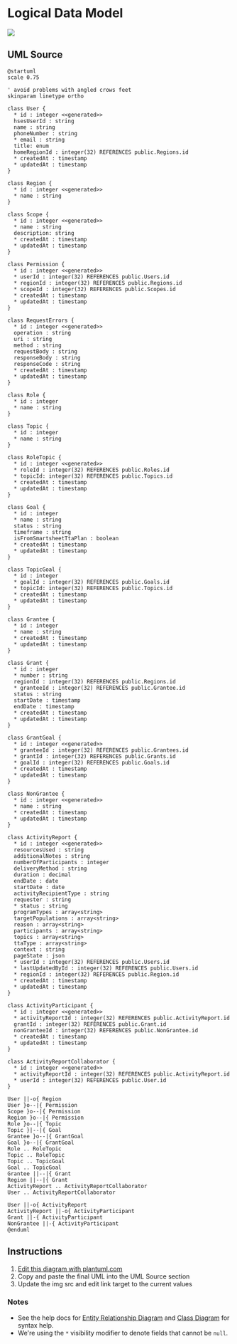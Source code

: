 Logical Data Model
==================

<img src="http://www.plantuml.com/plantuml/png/nLVRRjms47tNL_2jhG4RHOkYG604ITnDuOTk3TlvW5bfh6LBSjZXoEd2zhzNNAQgg9LTPjNBIsATkHyUNlPD463fhAb23GRLrsVVVrTLNoYu9zqepxGnQ8Fwg6MhmBK66rKpVGpg3b6gyAjs7XYiCjgXx3mgOjbILTK6Gb0V0h9wg9GwKNssLqexmRQ7pizRTCWWsBn-tPkt0KFqlOnEGLYxjaSTM1n_-oqvN7TsWpo6JnHQq6OCYHQ3hnIwpiRiPF4QMqtkSjJ4bzz-yvMwNhrVNQ_M5wiRvRkDqVLPSWndkjcdhXbZbs-b3nHjCGXOlxTqlfcnFFqvUifJClp9PD0XnKrD7e_9e5I3eMRjHPCRq4NZN25R7KBnI5r0Bc0xBlh0DH-vHY7oL12sv_EVMDdVkXvRCHE74ZR8nmzDRhn27UlnfqNPKgP-JcNUKRFBuU391NmElw061tpXe6JcvFUIP6_9wxeyPYYJuegKnMHA5Zjc7TPQOlhBvkzYzbqi5yYF1AQC0wM2W7HXZCI4Tpnnq-4zaxsnm1AsY78hS6KW2cf3P13SeexJihtKTjlR2aYFAVulqXcSOA5UbrTwjixqUZhwL6lJG2Mi9yyKE15KGbX-0C79eEYQ0tGvCL421Hlvc05pQahZKjGH6bx4nPfSwlgO2tnPwRUrw7ijkslqn59IdZ5Gn_N-3PRTGT0qEbvSODOacAag2VtdkojWqRNsaUbiBpHez3toxgU3cwtfXkkmmLfRC9aQut23R3C8XidwWXgTtEuypjoPq_VXuPxmJ2s3ZV4H1sROdITh94I0MvGhyftPTphdmmY1t8p1vunCpEbOd3K8f7aEB3KvmTyb6m1Ql974pY-1tD6FBWD1FYH1lTlzoo-sJs7BfJqINTdsWcnF53ISRwBK-6STEod43ST0GTnwS5vELDR-1Ha36s8Gul-AhyyLP0pfsuz_giV7KtfGIJC9UQBJqyU7qQ-GAlquEiHJr9o1pE2_VtDKwT7vzBY7uh5V9Ve7j-52g-8_1sXAUNQcul-ZbFDGAZfaco2fS9nyAF5fb1pBUOv9db_gHDsBBXdXcTkqLEQJxS3KVBJFc_-IzVC-Rz0rdJL_0000">

UML Source
----------

```
@startuml
scale 0.75

' avoid problems with angled crows feet
skinparam linetype ortho

class User {
  * id : integer <<generated>>
  hsesUserId : string
  name : string
  phoneNumber : string
  * email : string
  title: enum
  homeRegionId : integer(32) REFERENCES public.Regions.id
  * createdAt : timestamp
  * updatedAt : timestamp
}

class Region {
  * id : integer <<generated>>
  * name : string
}

class Scope {
  * id : integer <<generated>>
  * name : string
  description: string
  * createdAt : timestamp
  * updatedAt : timestamp
}

class Permission {
  * id : integer <<generated>>
  * userId : integer(32) REFERENCES public.Users.id
  * regionId : integer(32) REFERENCES public.Regions.id
  * scopeId : integer(32) REFERENCES public.Scopes.id
  * createdAt : timestamp
  * updatedAt : timestamp
}

class RequestErrors {
  * id : integer <<generated>>
  operation : string
  uri : string
  method : string
  requestBody : string
  responseBody : string
  responseCode : string
  * createdAt : timestamp
  * updatedAt : timestamp
}

class Role {
  * id : integer
  * name : string
}

class Topic {
  * id : integer
  * name : string
}

class RoleTopic {
  * id : integer <<generated>>
  * roleId : integer(32) REFERENCES public.Roles.id
  * topicId: integer(32) REFERENCES public.Topics.id
  * createdAt : timestamp
  * updatedAt : timestamp
}

class Goal {
  * id : integer
  * name : string
  status : string
  timeframe : string
  isFromSmartsheetTtaPlan : boolean
  * createdAt : timestamp
  * updatedAt : timestamp
}

class TopicGoal {
  * id : integer
  * goalId : integer(32) REFERENCES public.Goals.id
  * topicId: integer(32) REFERENCES public.Topics.id
  * createdAt : timestamp
  * updatedAt : timestamp
}

class Grantee {
  * id : integer
  * name : string
  * createdAt : timestamp
  * updatedAt : timestamp
}

class Grant {
  * id : integer
  * number : string
  regionId : integer(32) REFERENCES public.Regions.id
  * granteeId : integer(32) REFERENCES public.Grantee.id
  status : string
  startDate : timestamp
  endDate : timestamp
  * createdAt : timestamp
  * updatedAt : timestamp
}

class GrantGoal {
  * id : integer <<generated>>
  * granteeId : integer(32) REFERENCES public.Grantees.id
  * grantId : integer(32) REFERENCES public.Grants.id
  * goalId : integer(32) REFERENCES public.Goals.id
  * createdAt : timestamp
  * updatedAt : timestamp
}

class NonGrantee {
  * id : integer <<generated>>
  * name : string
  * createdAt : timestamp
  * updatedAt : timestamp
}

class ActivityReport {
  * id : integer <<generated>>
  resourcesUsed : string
  additionalNotes : string
  numberOfParticipants : integer
  deliveryMethod : string
  duration : decimal
  endDate : date
  startDate : date
  activityRecipientType : string
  requester : string
  * status : string
  programTypes : array<string>
  targetPopulations : array<string>
  reason : array<string>
  participants : array<string>
  topics : array<string>
  ttaType : array<string>
  context : string
  pageState : json
  * userId : integer(32) REFERENCES public.Users.id
  * lastUpdatedById : integer(32) REFERENCES public.Users.id
  * regionId : integer(32) REFERENCES public.Region.id
  * createdAt : timestamp
  * updatedAt : timestamp
}

class ActivityParticipant {
  * id : integer <<generated>>
  * activityReportId : integer(32) REFERENCES public.ActivityReport.id
  grantId : integer(32) REFERENCES public.Grant.id
  nonGranteeId : integer(32) REFERENCES public.NonGrantee.id
  * createdAt : timestamp
  * updatedAt : timestamp
}

class ActivityReportCollaborator {
  * id : integer <<generated>>
  * activityReportId : integer(32) REFERENCES public.ActivityReport.id
  * userId : integer(32) REFERENCES public.User.id
}

User ||-o{ Region
User }o--|{ Permission
Scope }o--|{ Permission
Region }o--|{ Permission
Role }o--|{ Topic
Topic }|--|{ Goal
Grantee }o--|{ GrantGoal
Goal }o--|{ GrantGoal
Role .. RoleTopic
Topic .. RoleTopic
Topic .. TopicGoal
Goal .. TopicGoal
Grantee ||--|{ Grant
Region ||--|{ Grant
ActivityReport .. ActivityReportCollaborator
User .. ActivityReportCollaborator

User ||-o{ ActivityReport
ActivityReport ||-o{ ActivityParticipant
Grant ||-{ ActivityParticipant
NonGrantee ||-{ ActivityParticipant
@enduml
```

Instructions
------------

1. [Edit this diagram with plantuml.com](http://www.plantuml.com/plantuml/umla/nLVRRjms47tNL_2jhG4RHOkYG604ITnDuOTk3TlvW5bfh6LBSjZXoEd2zhzNNAQgg9LTPjNBIsATkHyUNlPD463fhAb23GRLrsVVVrTLNoYu9zqepxGnQ8Fwg6MhmBK66rKpVGpg3b6gyAjs7XYiCjgXx3mgOjbILTK6Gb0V0h9wg9GwKNssLqexmRQ7pizRTCWWsBn-tPkt0KFqlOnEGLYxjaSTM1n_-oqvN7TsWpo6JnHQq6OCYHQ3hnIwpiRiPF4QMqtkSjJ4bzz-yvMwNhrVNQ_M5wiRvRkDqVLPSWndkjcdhXbZbs-b3nHjCGXOlxTqlfcnFFqvUifJClp9PD0XnKrD7e_9e5I3eMRjHPCRq4NZN25R7KBnI5r0Bc0xBlh0DH-vHY7oL12sv_EVMDdVkXvRCHE74ZR8nmzDRhn27UlnfqNPKgP-JcNUKRFBuU391NmElw061tpXe6JcvFUIP6_9wxeyPYYJuegKnMHA5Zjc7TPQOlhBvkzYzbqi5yYF1AQC0wM2W7HXZCI4Tpnnq-4zaxsnm1AsY78hS6KW2cf3P13SeexJihtKTjlR2aYFAVulqXcSOA5UbrTwjixqUZhwL6lJG2Mi9yyKE15KGbX-0C79eEYQ0tGvCL421Hlvc05pQahZKjGH6bx4nPfSwlgO2tnPwRUrw7ijkslqn59IdZ5Gn_N-3PRTGT0qEbvSODOacAag2VtdkojWqRNsaUbiBpHez3toxgU3cwtfXkkmmLfRC9aQut23R3C8XidwWXgTtEuypjoPq_VXuPxmJ2s3ZV4H1sROdITh94I0MvGhyftPTphdmmY1t8p1vunCpEbOd3K8f7aEB3KvmTyb6m1Ql974pY-1tD6FBWD1FYH1lTlzoo-sJs7BfJqINTdsWcnF53ISRwBK-6STEod43ST0GTnwS5vELDR-1Ha36s8Gul-AhyyLP0pfsuz_giV7KtfGIJC9UQBJqyU7qQ-GAlquEiHJr9o1pE2_VtDKwT7vzBY7uh5V9Ve7j-52g-8_1sXAUNQcul-ZbFDGAZfaco2fS9nyAF5fb1pBUOv9db_gHDsBBXdXcTkqLEQJxS3KVBJFc_-IzVC-Rz0rdJL_0000)
2. Copy and paste the final UML into the UML Source section
3. Update the img src and edit link target to the current values

### Notes

* See the help docs for [Entity Relationship Diagram](https://plantuml.com/ie-diagram) and [Class Diagram](https://plantuml.com/class-diagram) for syntax help.
* We're using the `*` visibility modifier to denote fields that cannot be `null`.
